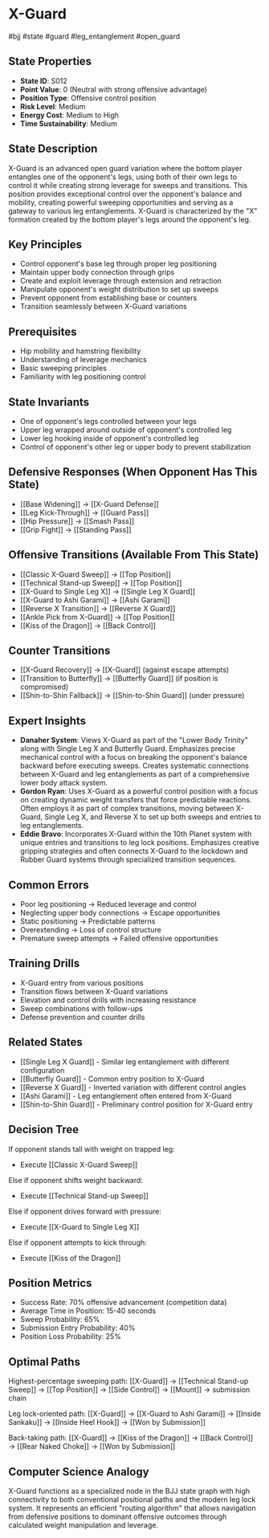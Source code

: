 # X-Guard
#bjj #state #guard #leg_entanglement #open_guard

## State Properties
- **State ID**: S012
- **Point Value**: 0 (Neutral with strong offensive advantage)
- **Position Type**: Offensive control position
- **Risk Level**: Medium
- **Energy Cost**: Medium to High
- **Time Sustainability**: Medium

## State Description
X-Guard is an advanced open guard variation where the bottom player entangles one of the opponent's legs, using both of their own legs to control it while creating strong leverage for sweeps and transitions. This position provides exceptional control over the opponent's balance and mobility, creating powerful sweeping opportunities and serving as a gateway to various leg entanglements. X-Guard is characterized by the "X" formation created by the bottom player's legs around the opponent's leg.

## Key Principles
- Control opponent's base leg through proper leg positioning
- Maintain upper body connection through grips
- Create and exploit leverage through extension and retraction
- Manipulate opponent's weight distribution to set up sweeps
- Prevent opponent from establishing base or counters
- Transition seamlessly between X-Guard variations

## Prerequisites
- Hip mobility and hamstring flexibility
- Understanding of leverage mechanics
- Basic sweeping principles
- Familiarity with leg positioning control

## State Invariants
- One of opponent's legs controlled between your legs
- Upper leg wrapped around outside of opponent's controlled leg
- Lower leg hooking inside of opponent's controlled leg
- Control of opponent's other leg or upper body to prevent stabilization

## Defensive Responses (When Opponent Has This State)
- [[Base Widening]] → [[X-Guard Defense]]
- [[Leg Kick-Through]] → [[Guard Pass]]
- [[Hip Pressure]] → [[Smash Pass]]
- [[Grip Fight]] → [[Standing Pass]]

## Offensive Transitions (Available From This State)
- [[Classic X-Guard Sweep]] → [[Top Position]]
- [[Technical Stand-up Sweep]] → [[Top Position]]
- [[X-Guard to Single Leg X]] → [[Single Leg X Guard]]
- [[X-Guard to Ashi Garami]] → [[Ashi Garami]]
- [[Reverse X Transition]] → [[Reverse X Guard]]
- [[Ankle Pick from X-Guard]] → [[Top Position]]
- [[Kiss of the Dragon]] → [[Back Control]]

## Counter Transitions
- [[X-Guard Recovery]] → [[X-Guard]] (against escape attempts)
- [[Transition to Butterfly]] → [[Butterfly Guard]] (if position is compromised)
- [[Shin-to-Shin Fallback]] → [[Shin-to-Shin Guard]] (under pressure)

## Expert Insights
- **Danaher System**: Views X-Guard as part of the "Lower Body Trinity" along with Single Leg X and Butterfly Guard. Emphasizes precise mechanical control with a focus on breaking the opponent's balance backward before executing sweeps. Creates systematic connections between X-Guard and leg entanglements as part of a comprehensive lower body attack system.
- **Gordon Ryan**: Uses X-Guard as a powerful control position with a focus on creating dynamic weight transfers that force predictable reactions. Often employs it as part of complex transitions, moving between X-Guard, Single Leg X, and Reverse X to set up both sweeps and entries to leg entanglements.
- **Eddie Bravo**: Incorporates X-Guard within the 10th Planet system with unique entries and transitions to leg lock positions. Emphasizes creative gripping strategies and often connects X-Guard to the lockdown and Rubber Guard systems through specialized transition sequences.

## Common Errors
- Poor leg positioning → Reduced leverage and control
- Neglecting upper body connections → Escape opportunities
- Static positioning → Predictable patterns
- Overextending → Loss of control structure
- Premature sweep attempts → Failed offensive opportunities

## Training Drills
- X-Guard entry from various positions
- Transition flows between X-Guard variations
- Elevation and control drills with increasing resistance
- Sweep combinations with follow-ups
- Defense prevention and counter drills

## Related States
- [[Single Leg X Guard]] - Similar leg entanglement with different configuration
- [[Butterfly Guard]] - Common entry position to X-Guard
- [[Reverse X Guard]] - Inverted variation with different control angles
- [[Ashi Garami]] - Leg entanglement often entered from X-Guard
- [[Shin-to-Shin Guard]] - Preliminary control position for X-Guard entry

## Decision Tree
If opponent stands tall with weight on trapped leg:
- Execute [[Classic X-Guard Sweep]]

Else if opponent shifts weight backward:
- Execute [[Technical Stand-up Sweep]]

Else if opponent drives forward with pressure:
- Execute [[X-Guard to Single Leg X]]

Else if opponent attempts to kick through:
- Execute [[Kiss of the Dragon]]

## Position Metrics
- Success Rate: 70% offensive advancement (competition data)
- Average Time in Position: 15-40 seconds
- Sweep Probability: 65%
- Submission Entry Probability: 40%
- Position Loss Probability: 25%

## Optimal Paths
Highest-percentage sweeping path:
[[X-Guard]] → [[Technical Stand-up Sweep]] → [[Top Position]] → [[Side Control]] → [[Mount]] → submission chain

Leg lock-oriented path:
[[X-Guard]] → [[X-Guard to Ashi Garami]] → [[Inside Sankaku]] → [[Inside Heel Hook]] → [[Won by Submission]]

Back-taking path:
[[X-Guard]] → [[Kiss of the Dragon]] → [[Back Control]] → [[Rear Naked Choke]] → [[Won by Submission]]

## Computer Science Analogy
X-Guard functions as a specialized node in the BJJ state graph with high connectivity to both conventional positional paths and the modern leg lock system. It represents an efficient "routing algorithm" that allows navigation from defensive positions to dominant offensive outcomes through calculated weight manipulation and leverage.
